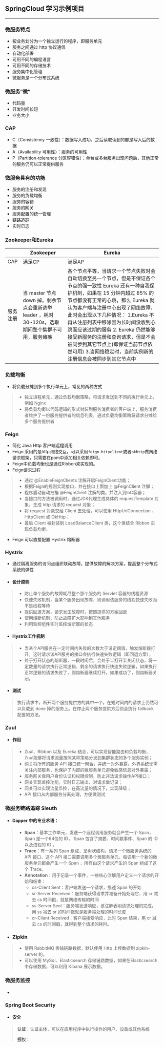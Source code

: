 ## SpringCloud 学习示例项目

---

### 微服务特点

- 按业务划分为一个独立运行的程序，即服务单元
- 服务之间通过 http 协议通信
- 自动化部署
- 可用不同的编程语言
- 可用不同的存储技术
- 服务集中化管理
- 微服务是一个分布式系统
### 微服务“微”
- 代码量
- 开发时间长短
- 业务大小
### CAP
- C（Consistency  一致性）：数据写入成功，之后读取读到的都是写入后的数据
- A（Availability  可用性）：服务的可用性
- P（Partition-tolerance  分区容错性）：单台或多台服务出现问题后，其他正常的服务仍可以正常提供服务
### 微服务具有的功能
- 服务的注册和发现
- 服务的负载均衡
- 服务的容错
- 服务的网关
- 服务配置的统一管理
- 链路追踪
- 实时日志
### Zookeeper和Eureka
||Zookeeper|Eureka|
|---|---|---|
|CAP|满足CP |满足AP|
|服务注册|当 master 节点 down 掉，剩余节点会重新选举 leader ，耗时30~120s，选取期间整个集群不可用，服务瘫痪|各个节点平等，当请求一个节点失败时会自动切换至另一个节点，但是不保证各个节点的强一致性 Eureka 还有一种自我保护机制，如果在 15 分钟内超过 85% 的节点都没有正常的心跳，那么 Eureka 就认为客户端与注册中心出现了网络故障，此时会出现以下几种情况： 1.Eureka 不再从注册列表中移除因为长时间没收到心跳而应该过期的服务 2. Eureka 仍然能够接受新服务的注册和查询请求，但是不会被同步到其它节点上(即保证当前节点依然可用) 3.当网络稳定时，当前实例新的注册信息会被同步到其它节点中|

### 负载均衡

- 将负载分摊到多个执行单元上，常见的两种方式

> - 独立进程单元，通过负载均衡策略，将请求发送到不同的执行单元上，例如 Nginx
> - 将负载均衡以代码逻辑的形式封装到服务消费者的客户端上，服务消费者维护了一份服务提供者的信息列表，通过负载均衡策略将请求分摊给多个服务提供者

### Feign

- 简化 Java Http 客户端远程调用
- Feign 采用的是http网络交互，可以采用`feign-httpclient`或者`okhttp`做网络请求框架，只需要在pom中添加相关依赖即可。
- Feign中负载均衡也是通过Ribbon来实现的。
- Feign请求过程


> - 通过 @EnableFeignClients 注解开启FeignClient功能；
> - 根据Feign的规则实现接口，并在接口上面加上 @FeignClient 注解；
> - 程序启动自动扫描 @FeignClient 注解的类，并注入到IoC容器；
> - 当接口的方法被调用时，通过JDK代理生成具体的 requestTemplate 对象，生成 http 请求的 request 对象；
> - 将 request 对象交给 Client 去处理，可以使用 HttpUrlConnection 、HttpClient 或 OkHttp；
> - 最后 Client 被封装到 LoadBalanceClient 类，这个类结合 Ribbon 实现负载均衡。

- Feign 可以直接配置 Hystrix 熔断器

### Hystrix

- 通过隔离服务的访问点组织联动故障，提供故障的解决方案，提高整个分布式系统的弹性

- #### 设计原则

> - 防止单个服务的故障耗尽整个那个服务的 Servlet 容器的线程资源
> - 快速失败机制，当某个服务出现故障，则调用该服务的线程快速失败而不是线程等待
> - 提供回退方案，请求发生故障时，按照提供的方案回退
> - 使用熔断机制，防止故障扩大影响到其他服务
> - 利用监控组件实时监控熔断器的状态

- #### Hystrix工作机制

> - 当某个API服务在一定时间内失败的次数大于设定阀值，触发熔断器打开，这时请求该API服务的接口会执行快速失败逻辑（即回退方案）。
> - 处于打开状态的熔断器，一段时间后，会处于半打开半关闭状态，将一定数量的请求执行正常逻辑，剩余的请求执行快速失败逻辑，如果执行正常逻辑的请求失败了，则熔断器继续打开，如果成功了，则熔断器关闭。

- #### 测试

> 执行请求中，断开两个服务提供方的其中一个，在短时间内的请求上仍然可以负载到 done 掉的服务上。在停止两个服务提供方后则会执行 fallback 配置的方法。

### Zuul

- #### 作用

> - Zuul、Ribbon 以及 Eureka 结合，可以实现智能路由和负载均衡，Zuul能够将请求流量按照某种策略分发到集群状态的多个服务实例；
> - 网关将所有的服务 API 接口统一聚合，并统一对外暴露。外界系统无需关注内部服务，也保护了内部的微服务单元避免敏感信息对外暴露；
> - 服务网关做用户身份认证和权限控制，防止非法请求操作API接口；
> - 网关实现监控功能，实时日志输出，对请求做记录；
> - 网关可以实现流量监控，在高流量的情况下，实现降级；
> - API 接口从内部服务分离处理，方便做测试

### 微服务链路追踪 Sleuth

- #### Dapper 中的专业术语：

> - **Span**：基本工作单元，发送一个远程调用服务就会产生一个 Span，Span 是一个64位的 ID， Span 包含了摘要、时间戳事件、Span 的 ID 以及进程的 ID 。
> - **Trace**：有一系列 Span 组成，呈树状结构。请求一个微服务系统的 API 接口，这个 API 接口需要调用多个微服务单元，每调用一个新的微服务单元都会产生一个 Span ，所有由这个请求产生的 Span 组成了这个 Trace。
> - **Annotation**：用于记录一个事件，一些核心注解用户定义一个请求的开始和结束：
>   - cs-Client Sent：客户端发送一个请求，描述 Span 的开始
>   - sr-Server Received：服务端获得请求并准备开始处理它，用 sr 减去 cs 时间戳，就是网络传输的时间
>   - ss-Server Sent：服务端发送响应，该注解表明请求处理的完成，用 ss 减去 sr 的时间戳就是服务端处理的时间长度
>   - cr-Client Received：客户端接受响应，此时 Span 结束，用 cr 减去 cs 的时间戳，就得到整个请求的耗时。

- ### Zipkin

> - 使用 RabbitMQ 传输链路数据，默认使用 Http 上传数据到 zipkin-server 的。
> - 可以使用 MySql、Elasticsearch 存储链路数据，如果在Elasticsearch中存储数据，可以利用 Kibana 展示数据。

### 微服务监控

- #### 

### Spring Boot Security

- #### 安全

> **认证**：认证主体，可以在应用程序中执行操作的用户、设备或其他系统
>
> **授权**：

